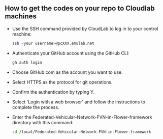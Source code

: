 ## How to get the codes on your repo to Cloudlab machines

* Use the SSH command provided by CloudLab to log in to your control machine:
  ```bash
  ssh <your username>@pcXXX.emulab.net

* Authenticate your GitHub account using the GitHub CLI:
  ```bash
  gh auth login

* Choose GitHub.com as the account you want to use.
* Select HTTPS as the protocol for git operations.
* Confirm the authentication by typing Y.
* Select 'Login with a web browser' and follow the instructions to complete the process.

* Enter the Federated-Vehicular-Network-FVN-in-Flower-framework directory with this command:
  ```bash
  cd /local/Federated-Vehicular-Network-FVN-in-Flower-framework
